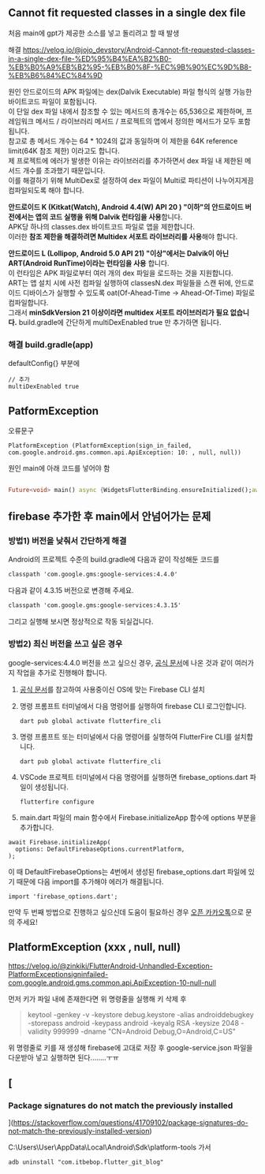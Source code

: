 ﻿## Cannot fit requested classes in a single dex file
처음 main에 gpt가 제공한 소스를 넣고 돌리려고 할 때 발생

해결
https://velog.io/@jojo_devstory/Android-Cannot-fit-requested-classes-in-a-single-dex-file-%ED%95%B4%EA%B2%B0-%EB%B0%A9%EB%B2%95-%EB%B0%8F-%EC%9B%90%EC%9D%B8-%EB%B6%84%EC%84%9D

원인
안드로이드의 APK 파일에는 dex(Dalvik Executable) 파일 형식의 실행 가능한 바이트코드 파일이 포함됩니다.  
이 단일 dex 파일 내에서 참조할 수 있는 메서드의 총개수는 65,536으로 제한하며, 프레임워크 메서드 / 라이브러리 메서드 / 프로젝트의 앱에서 정의한 메서드가 모두 포함됩니다.  
참고로 총 메서드 개수는 64 * 1024의 값과 동일하며 이 제한을 64K reference limit(64K 참조 제한) 이라고도 합니다.  
제 프로젝트에 에러가 발생한 이유는 라이브러리를 추가하면서 dex 파일 내 제한된 메서드 개수를 초과했기 때문입니다.  
이를 해결하기 위해 MultiDex로 설정하여 dex 파일이 Multi로 파티션이 나누어지게끔 컴파일되도록 해야 합니다.

**안드로이드 K (Kitkat(Watch), Android 4.4(W) API 20 ) "이하"의 안드로이드 버전에서는 앱의 코드 실행을 위해 Dalvik 런타임을 사용**합니다.  
APK당 하나의 classes.dex 바이트코드 파일로 앱을 제한합니다.  
이러한 **참조 제한을 해결하려면 Multidex 서포트 라이브러리를 사용**해야 합니다.

**안드로이드 L (Lollipop, Android 5.0 API 21) "이상"에서는 Dalvik이 아닌 ART(Android RunTime)이라는 런타임을 사용** 합니다.  
이 런타임은 APK 파일로부터 여러 개의 dex 파일을 로드하는 것을 지원합니다.  
ART는 앱 설치 시에 사전 컴파일 실행하여 classesN.dex 파일들을 스캔 뒤에, 안드로이드 디바이스가 실행할 수 있도록 oat(Of-Ahead-Time -> Ahead-Of-Time) 파일로 컴파일합니다.  
그래서 **minSdkVersion 21 이상이라면 multidex 서포트 라이브러리가 필요 없습니다.** build.gradle에 간단하게 multiDexEnabled true 만 추가하면 됩니다.
### 해결 build.gradle(app)

defaultConfig{} 부분에
```
// 추가
multiDexEnabled true
```



## PatformException
오류문구
```
PlatformException (PlatformException(sign_in_failed, com.google.android.gms.common.api.ApiException: 10: , null, null))
```

원인
main에 아래 코드를 넣어야 함
```dart

Future<void> main() async {WidgetsFlutterBinding.ensureInitialized();await Firebase.initializeApp();// Ideal time to initializeawait FirebaseAuth.instance.useAuthEmulator('localhost', 9099);//...}


```

## firebase 추가한 후 main에서 안넘어가는 문제
### 방법1) 버전을 낮춰서 간단하게 해결

Android의 프로젝트 수준의 build.gradle에 다음과 같이 작성해둔 코드를

```apache
classpath 'com.google.gms:google-services:4.4.0'
```

다음과 같이 4.3.15 버전으로 변경해 주세요.

```apache
classpath 'com.google.gms:google-services:4.3.15'
```

그리고 실행해 보시면 정상적으로 작동 되실겁니다.

### 방법2) 최신 버전을 쓰고 싶은 경우

google-services:4.4.0 버전을 쓰고 싶으신 경우, [공식 문서](https://firebase.google.com/docs/flutter/setup?platform=android&hl=ko)에 나온 것과 같이 여러가지 작업을 추가로 진행해야 합니다.

1. [공식 문서](https://firebase.google.com/docs/cli?hl=ko#setup_update_cli)를 참고하여 사용중이신 OS에 맞는 Firebase CLI 설치
    
2. 명령 프롬프트 터미널에서 다음 명령어를 실행하여 firebase CLI 로그인합니다.
    
    ```applescript
    dart pub global activate flutterfire_cli
    ```
    
3. 명령 프롬프트 또는 터미널에서 다음 명령어를 실행하여 FlutterFire CLI를 설치합니다.
    
    ```applescript
    dart pub global activate flutterfire_cli
    ```
    
4. VSCode 프로젝트 터미널에서 다음 명령어를 실행하면 firebase_options.dart 파일이 생성됩니다.
    
    ```ebnf
    flutterfire configure
    ```
    
5. main.dart 파일의 main 함수에서 Firebase.initializeApp 함수에 options 부분을 추가합니다.
    

```aspectj
await Firebase.initializeApp(
  options: DefaultFirebaseOptions.currentPlatform,
);
```

이 때 DefaultFirebaseOptions는 4번에서 생성된 firebase_options.dart 파일에 있기 때문에 다음 import를 추가해야 에러가 해결됩니다.

```aspectj
import 'firebase_options.dart';
```

만약 두 번째 방법으로 진행하고 싶으신데 도움이 필요하신 경우 [오픈 카카오톡](https://open.kakao.com/me/devstory)으로 문의 주세요!



## PlatformException (xxx , null, null)
https://velog.io/@zinkiki/FlutterAndroid-Unhandled-Exception-PlatformExceptionsigninfailed-com.google.android.gms.common.api.ApiException-10-null-null

먼저 키가 파일 내에 존재한다면 위 명령줄을 실행해 키 삭제 후

> keytool -genkey -v -keystore debug.keystore -alias androiddebugkey -storepass android -keypass android -keyalg RSA -keysize 2048 -validity 999999 -dname "CN=Android Debug,O=Android,C=US"

위 명령줄로 키를 재 생성해 firebase에 고대로 저장 후 google-service.json 파일을 다운받아 넣고 실행하면 된다........ㅜㅠ

## [

### Package signatures do not match the previously installed

](https://stackoverflow.com/questions/41709102/package-signatures-do-not-match-the-previously-installed-version)

C:\Users\User\AppData\Local\Android\Sdk\platform-tools 가서

```
adb uninstall "com.itbebop.flutter_git_blog"
```

